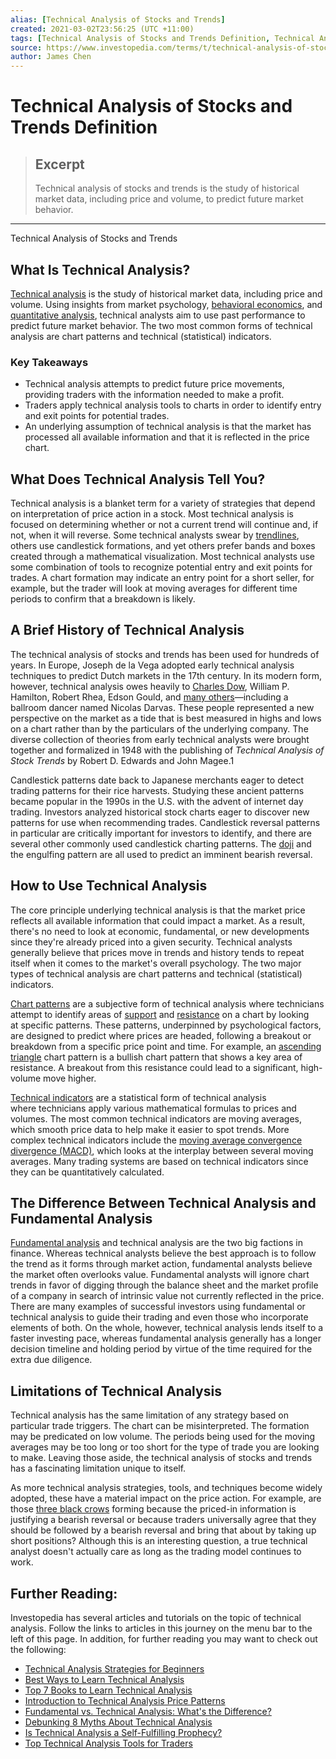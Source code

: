 ```yaml
---
alias: [Technical Analysis of Stocks and Trends]
created: 2021-03-02T23:56:25 (UTC +11:00)
tags: [Technical Analysis of Stocks and Trends Definition, Technical Analysis of Stocks and Trends]
source: https://www.investopedia.com/terms/t/technical-analysis-of-stocks-and-trends.asp
author: James Chen
---
```


# Technical Analysis of Stocks and Trends Definition

> ## Excerpt
> Technical analysis of stocks and trends is the study of historical market data, including price and volume, to predict future market behavior.

---

Technical Analysis of Stocks and Trends
## What Is Technical Analysis?

[Technical analysis](https://www.investopedia.com/terms/t/technicalanalysis.asp) is the study of historical market data, including price and volume. Using insights from market psychology, [behavioral economics](https://www.investopedia.com/terms/b/behavioraleconomics.asp), and [quantitative analysis](https://www.investopedia.com/terms/q/quantitativeanalysis.asp), technical analysts aim to use past performance to predict future market behavior. The two most common forms of technical analysis are chart patterns and technical (statistical) indicators.

### Key Takeaways

-   Technical analysis attempts to predict future price movements, providing traders with the information needed to make a profit.
-   Traders apply technical analysis tools to charts in order to identify entry and exit points for potential trades.
-   An underlying assumption of technical analysis is that the market has processed all available information and that it is reflected in the price chart.

## What Does Technical Analysis Tell You?

Technical analysis is a blanket term for a variety of strategies that depend on interpretation of price action in a stock. Most technical analysis is focused on determining whether or not a current trend will continue and, if not, when it will reverse. Some technical analysts swear by [trendlines](https://www.investopedia.com/terms/t/trendline.asp), others use candlestick formations, and yet others prefer bands and boxes created through a mathematical visualization. Most technical analysts use some combination of tools to recognize potential entry and exit points for trades. A chart formation may indicate an entry point for a short seller, for example, but the trader will look at moving averages for different time periods to confirm that a breakdown is likely.

## A Brief History of Technical Analysis

The technical analysis of stocks and trends has been used for hundreds of years. In Europe, Joseph de la Vega adopted early technical analysis techniques to predict Dutch markets in the 17th century. In its modern form, however, technical analysis owes heavily to [Charles Dow](https://www.investopedia.com/articles/financial-theory/08/charles-dow.asp), William P. Hamilton, Robert Rhea, Edson Gould, and [many others](https://www.investopedia.com/articles/financial-theory/10/pioneers-technical-analysis.asp)—including a ballroom dancer named Nicolas Darvas. These people represented a new perspective on the market as a tide that is best measured in highs and lows on a chart rather than by the particulars of the underlying company. The diverse collection of theories from early technical analysts were brought together and formalized in 1948 with the publishing of _Technical Analysis of Stock Trends_ by Robert D. Edwards and John Magee.1

Candlestick patterns date back to Japanese merchants eager to detect trading patterns for their rice harvests. Studying these ancient patterns became popular in the 1990s in the U.S. with the advent of internet day trading. Investors analyzed historical stock charts eager to discover new patterns for use when recommending trades. Candlestick reversal patterns in particular are critically important for investors to identify, and there are several other commonly used candlestick charting patterns. The [doji](https://www.investopedia.com/terms/d/doji.asp) and the engulfing pattern are all used to predict an imminent bearish reversal.

## How to Use Technical Analysis

The core principle underlying technical analysis is that the market price reflects all available information that could impact a market. As a result, there's no need to look at economic, fundamental, or new developments since they're already priced into a given security. Technical analysts generally believe that prices move in trends and history tends to repeat itself when it comes to the market's overall psychology. The two major types of technical analysis are chart patterns and technical (statistical) indicators.

[Chart patterns](https://www.investopedia.com/terms/p/pattern.asp) are a subjective form of technical analysis where technicians attempt to identify areas of [support](https://www.investopedia.com/terms/s/support.asp) and [resistance](https://www.investopedia.com/terms/r/resistance.asp) on a chart by looking at specific patterns. These patterns, underpinned by psychological factors, are designed to predict where prices are headed, following a breakout or breakdown from a specific price point and time. For example, an [ascending triangle](https://www.investopedia.com/terms/a/ascendingtriangle.asp) chart pattern is a bullish chart pattern that shows a key area of resistance. A breakout from this resistance could lead to a significant, high-volume move higher.

[Technical indicators](https://www.investopedia.com/terms/t/technicalindicator.asp) are a statistical form of technical analysis where technicians apply various mathematical formulas to prices and volumes. The most common technical indicators are moving averages, which smooth price data to help make it easier to spot trends. More complex technical indicators include the [moving average convergence divergence (MACD)](https://www.investopedia.com/terms/m/macd.asp), which looks at the interplay between several moving averages. Many trading systems are based on technical indicators since they can be quantitatively calculated.

## The Difference Between Technical Analysis and Fundamental Analysis

[Fundamental analysis](https://www.investopedia.com/terms/f/fundamentalanalysis.asp) and technical analysis are the two big factions in finance. Whereas technical analysts believe the best approach is to follow the trend as it forms through market action, fundamental analysts believe the market often overlooks value. Fundamental analysts will ignore chart trends in favor of digging through the balance sheet and the market profile of a company in search of intrinsic value not currently reflected in the price. There are many examples of successful investors using fundamental or technical analysis to guide their trading and even those who incorporate elements of both. On the whole, however, technical analysis lends itself to a faster investing pace, whereas fundamental analysis generally has a longer decision timeline and holding period by virtue of the time required for the extra due diligence.

## Limitations of Technical Analysis

Technical analysis has the same limitation of any strategy based on particular trade triggers. The chart can be misinterpreted. The formation may be predicated on low volume. The periods being used for the moving averages may be too long or too short for the type of trade you are looking to make. Leaving those aside, the technical analysis of stocks and trends has a fascinating limitation unique to itself.

As more technical analysis strategies, tools, and techniques become widely adopted, these have a material impact on the price action. For example, are those [three black crows](https://www.investopedia.com/terms/t/three_black_crows.asp) forming because the priced-in information is justifying a bearish reversal or because traders universally agree that they should be followed by a bearish reversal and bring that about by taking up short positions? Although this is an interesting question, a true technical analyst doesn't actually care as long as the trading model continues to work.

## Further Reading:

Investopedia has several articles and tutorials on the topic of technical analysis. Follow the links to articles in this journey on the menu bar to the left of this page. In addition, for further reading you may want to check out the following:

-   [Technical Analysis Strategies for Beginners](https://www.investopedia.com/articles/active-trading/102914/technical-analysis-strategies-beginners.asp)
-   [Best Ways to Learn Technical Analysis](https://www.investopedia.com/trading/best-ways-learn-technical-analysis/)
-   [Top 7 Books to Learn Technical Analysis](https://www.investopedia.com/articles/personal-finance/090916/top-5-books-learn-technical-analysis.asp)
-   [Introduction to Technical Analysis Price Patterns](https://www.investopedia.com/articles/technical/112601.asp)
-   [Fundamental vs. Technical Analysis: What's the Difference?](https://www.investopedia.com/ask/answers/difference-between-fundamental-and-technical-analysis/)
-   [Debunking 8 Myths About Technical Analysis](https://www.investopedia.com/articles/active-trading/062215/debunking-8-myths-about-technical-analysis.asp)
-   [Is Technical Analysis a Self-Fulfilling Prophecy?](https://www.investopedia.com/ask/answers/05/selffulfillingprophecy.asp)
-   [Top Technical Analysis Tools for Traders](https://www.investopedia.com/articles/active-trading/121014/best-technical-analysis-trading-software.asp)
